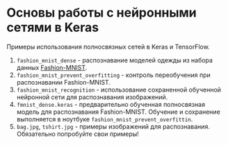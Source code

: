 # Основы работы с нейронными сетями в Keras

Примеры использования полносвязных сетей в Keras и TensorFlow.

1. `fashion_mnist_dense` - распознавание моделей одежды из набора данных [Fashion-MNIST](https://github.com/zalandoresearch/fashion-mnist).
2. `fashion_mnist_prevent_overfitting` - контроль переобучения при распознавании Fashion-MNIST.
3. `fashion_mnist_recognition` - использование сохраненной обученной нейронной сети для распознавания изображений.
4. `fmnist_dense.keras` - предварительно обученная полносвязная модель для распознавания Fashion-MNIST. Обучение и сохранение выполняется в ноутбуке `fashion_mnist_prevent_overfittin`.
5. `bag.jpg`, `tshirt.jpg` - примеры изображений для распознавания. Обязательно попробуйте свои примеры!
                                                  
